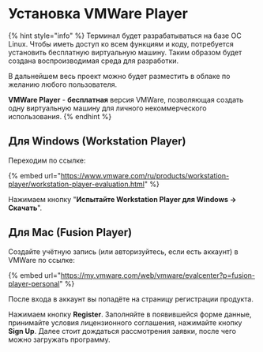 # Установка VMWare Player

{% hint style="info" %}
Терминал будет разрабатываться на базе ОС Linux. Чтобы иметь доступ ко всем функциям и коду, потребуется установить бесплатную виртуальную машину. Таким образом будет создана воспроизводимая среда для разработки.

В дальнейшем весь проект можно будет разместить в облаке по желанию любого пользователя.

**VMWare Player** - **бесплатная** версия VMWare, позволяющая создать одну виртуальную машину для личного некоммерческого использования.
{% endhint %}

## Для Windows \(Workstation Player\)

Переходим по ссылке:

{% embed url="https://www.vmware.com/ru/products/workstation-player/workstation-player-evaluation.html" %}

Нажимаем кнопку "**Испытайте Workstation Player для Windows -&gt; Скачать**".

## Для Mac \(Fusion Player\)

Создайте учётную запись \(или авторизуйтесь, если есть аккаунт\) в VMWare по ссылке:

{% embed url="https://my.vmware.com/web/vmware/evalcenter?p=fusion-player-personal" %}

После входа в аккаунт вы попадёте на страницу регистрации продукта. 

Нажимаем кнопку **Register**. Заполняйте в появившейся форме данные, принимайте условия лицензионного соглашения, нажимайте кнопку **Sign Up**. Далее стоит дождаться рассмотрения заявки, после чего можно загружать программу.

